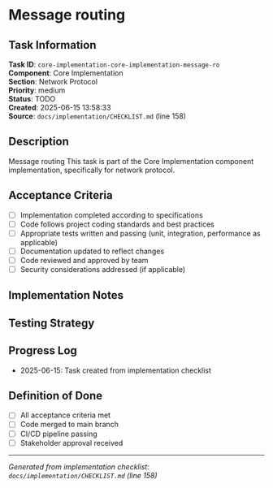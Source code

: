 # Message routing

## Task Information

**Task ID**: `core-implementation-core-implementation-message-ro`  
**Component**: Core Implementation  
**Section**: Network Protocol  
**Priority**: medium  
**Status**: TODO  
**Created**: 2025-06-15 13:58:33  
**Source**: `docs/implementation/CHECKLIST.md` (line 158)  

## Description

Message routing
This task is part of the Core Implementation component implementation, specifically for network protocol.

## Acceptance Criteria

- [ ] Implementation completed according to specifications
- [ ] Code follows project coding standards and best practices
- [ ] Appropriate tests written and passing (unit, integration, performance as applicable)
- [ ] Documentation updated to reflect changes
- [ ] Code reviewed and approved by team
- [ ] Security considerations addressed (if applicable)

## Implementation Notes

<!-- Add specific implementation notes, design decisions, or technical requirements here -->

## Testing Strategy

<!-- Describe the testing approach for this task -->

## Progress Log

<!-- Add progress updates here -->
- 2025-06-15: Task created from implementation checklist

## Definition of Done

- [ ] All acceptance criteria met
- [ ] Code merged to main branch
- [ ] CI/CD pipeline passing
- [ ] Stakeholder approval received

---

*Generated from implementation checklist: `docs/implementation/CHECKLIST.md` (line 158)*
